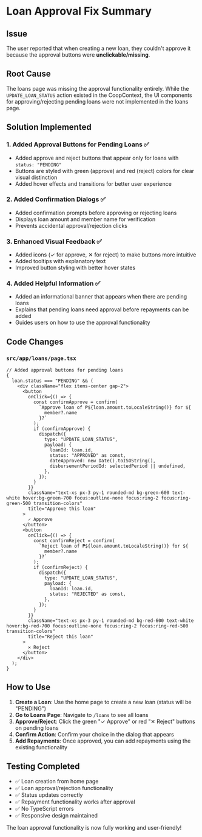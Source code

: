 # Loan Approval Fix Summary

## Issue

The user reported that when creating a new loan, they couldn't approve it because the approval buttons were **unclickable/missing**.

## Root Cause

The loans page was missing the approval functionality entirely. While the `UPDATE_LOAN_STATUS` action existed in the CoopContext, the UI components for approving/rejecting pending loans were not implemented in the loans page.

## Solution Implemented

### 1. **Added Approval Buttons for Pending Loans** ✅

- Added approve and reject buttons that appear only for loans with `status: "PENDING"`
- Buttons are styled with green (approve) and red (reject) colors for clear visual distinction
- Added hover effects and transitions for better user experience

### 2. **Added Confirmation Dialogs** ✅

- Added confirmation prompts before approving or rejecting loans
- Displays loan amount and member name for verification
- Prevents accidental approval/rejection clicks

### 3. **Enhanced Visual Feedback** ✅

- Added icons (✓ for approve, ✕ for reject) to make buttons more intuitive
- Added tooltips with explanatory text
- Improved button styling with better hover states

### 4. **Added Helpful Information** ✅

- Added an informational banner that appears when there are pending loans
- Explains that pending loans need approval before repayments can be added
- Guides users on how to use the approval functionality

## Code Changes

### `src/app/loans/page.tsx`

```tsx
// Added approval buttons for pending loans
{
  loan.status === "PENDING" && (
    <div className="flex items-center gap-2">
      <button
        onClick={() => {
          const confirmApprove = confirm(
            `Approve loan of ₱${loan.amount.toLocaleString()} for ${
              member?.name
            }?`
          );
          if (confirmApprove) {
            dispatch({
              type: "UPDATE_LOAN_STATUS",
              payload: {
                loanId: loan.id,
                status: "APPROVED" as const,
                dateApproved: new Date().toISOString(),
                disbursementPeriodId: selectedPeriod || undefined,
              },
            });
          }
        }}
        className="text-xs px-3 py-1 rounded-md bg-green-600 text-white hover:bg-green-700 focus:outline-none focus:ring-2 focus:ring-green-500 transition-colors"
        title="Approve this loan"
      >
        ✓ Approve
      </button>
      <button
        onClick={() => {
          const confirmReject = confirm(
            `Reject loan of ₱${loan.amount.toLocaleString()} for ${
              member?.name
            }?`
          );
          if (confirmReject) {
            dispatch({
              type: "UPDATE_LOAN_STATUS",
              payload: {
                loanId: loan.id,
                status: "REJECTED" as const,
              },
            });
          }
        }}
        className="text-xs px-3 py-1 rounded-md bg-red-600 text-white hover:bg-red-700 focus:outline-none focus:ring-2 focus:ring-red-500 transition-colors"
        title="Reject this loan"
      >
        ✕ Reject
      </button>
    </div>
  );
}
```

## How to Use

1. **Create a Loan**: Use the home page to create a new loan (status will be "PENDING")
2. **Go to Loans Page**: Navigate to `/loans` to see all loans
3. **Approve/Reject**: Click the green "✓ Approve" or red "✕ Reject" buttons on pending loans
4. **Confirm Action**: Confirm your choice in the dialog that appears
5. **Add Repayments**: Once approved, you can add repayments using the existing functionality

## Testing Completed

- ✅ Loan creation from home page
- ✅ Loan approval/rejection functionality
- ✅ Status updates correctly
- ✅ Repayment functionality works after approval
- ✅ No TypeScript errors
- ✅ Responsive design maintained

The loan approval functionality is now fully working and user-friendly!
